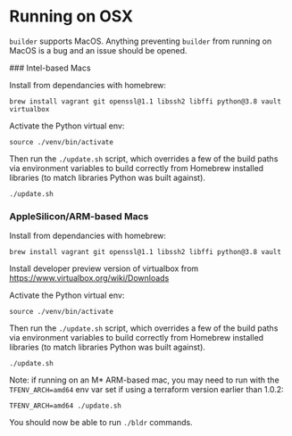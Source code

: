 # Running on OSX

`builder` supports MacOS. Anything preventing `builder` from running on MacOS is a bug and an issue should be opened.

### Intel-based Macs

Install from dependancies with homebrew:

    brew install vagrant git openssl@1.1 libssh2 libffi python@3.8 vault virtualbox


Activate the Python virtual env:

    source ./venv/bin/activate


Then run the `./update.sh` script, which overrides a few of the build paths via environment variables to build correctly
from Homebrew installed libraries (to match libraries Python was built against).

    ./update.sh


### AppleSilicon/ARM-based Macs

Install from dependancies with homebrew:

    brew install vagrant git openssl@1.1 libssh2 libffi python@3.8 vault


Install developer preview version of virtualbox from https://www.virtualbox.org/wiki/Downloads

Activate the Python virtual env:

    source ./venv/bin/activate


Then run the `./update.sh` script, which overrides a few of the build paths via environment variables to build correctly
from Homebrew installed libraries (to match libraries Python was built against).

    ./update.sh


Note: if running on an M* ARM-based mac, you may need to run with the `TFENV_ARCH=amd64` env var set if using a terraform version earlier than 1.0.2:

    TFENV_ARCH=amd64 ./update.sh


You should now be able to run `./bldr` commands.
